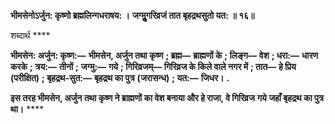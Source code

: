 **भीमसेनोऽर्जुन: कृष्णो ब्रह्मलिन्गधराषय: ।** **जग्मुॢगरिव्रजं तात बृहद्रथसुतो यत: ॥ १६॥** 

शब्दार्थ **** 

**भीमसेन: अर्जुन: कृष्ण:—** **भीमसेन, अर्जुन तथा कृष्ण** **; ब्रह्म—** **ब्राह्मणों के** **; लिङ्ग—** **वेश** **; धरा:—** **धारण करके** **; त्रय:—** **तीनों** **;** **जग्मु:—** **गये** **; गिरिव्रजम्—** **गिरिव्रज के किले वाले नगर में** **; तात—** **हे प्रिय (परीक्षित)** **; बृहद्रथ-सुत:—** **बृहद्रथ का पुत्र** **(जरासन्ध)** **; यत:—** **जिधर।** **.** 

**इस तरह भीमसेन, अर्जुन तथा कृष्ण ने ब्राह्मणों का वेश बनाया और हे राजा, वे गिरिव्रज** **गये जहाँ बृहद्रथ का पुत्र था।** **** 